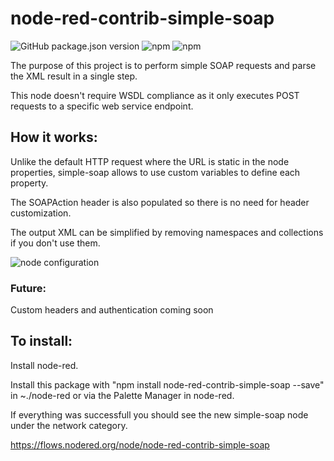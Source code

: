 # node-red-contrib-simple-soap

![GitHub package.json version](https://img.shields.io/github/package-json/v/tiagordc/node-red-contrib-simple-soap?label=package)
![npm](https://img.shields.io/npm/v/node-red-contrib-simple-soap)
![npm](https://img.shields.io/npm/dm/node-red-contrib-simple-soap)

The purpose of this project is to perform simple SOAP requests and parse the XML result in a single step.

This node doesn't require WSDL compliance as it only executes POST requests to a specific web service endpoint.

## How it works:

Unlike the default HTTP request where the URL is static in the node properties, simple-soap allows to use custom variables to define each property.

The SOAPAction header is also populated so there is no need for header customization.

The output XML can be simplified by removing namespaces and collections if you don't use them.

![node configuration](https://raw.githubusercontent.com/tiagordc/node-red-contrib-simple-soap/master/edit.png)

### Future:

Custom headers and authentication coming soon

## To install: 

Install node-red.

Install this package with "npm install node-red-contrib-simple-soap --save" in ~./node-red or via the Palette Manager in node-red.

If everything was successfull you should see the new simple-soap node under the network category.

https://flows.nodered.org/node/node-red-contrib-simple-soap
